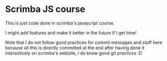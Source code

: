 # Scrimba JS course 

This is just code done in scrimba's javascript course.

I might add features and make it better in the future if I get time!

Note that I do not follow good practices for commit messages and stuff here because all this is directly committed at the end after having done it interactively on scrimba's website, I do know good git practices :D